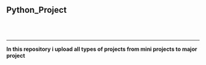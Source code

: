 <b> <h2> Python_Project </h2> <b>
<br> <br>
<hr>
<p>In this repository i upload all types of projects from mini projects to major project </p>
